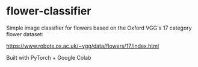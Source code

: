 # flower-classifier
Simple image classifier for flowers based on the Oxford VGG's 17 category flower dataset:

https://www.robots.ox.ac.uk/~vgg/data/flowers/17/index.html

Built with PyTorch + Google Colab
